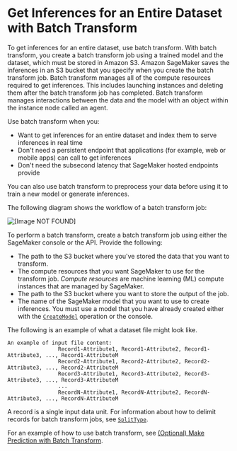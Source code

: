 # Get Inferences for an Entire Dataset with Batch Transform<a name="how-it-works-batch"></a>

To get inferences for an entire dataset, use batch transform\. With batch transform, you create a batch transform job using a trained model and the dataset, which must be stored in Amazon S3\. Amazon SageMaker saves the inferences in an S3 bucket that you specify when you create the batch transform job\. Batch transform manages all of the compute resources required to get inferences\. This includes launching instances and deleting them after the batch transform job has completed\. Batch transform manages interactions between the data and the model with an object within the instance node called an agent\.

Use batch transform when you:
+ Want to get inferences for an entire dataset and index them to serve inferences in real time
+ Don't need a persistent endpoint that applications \(for example, web or mobile apps\) can call to get inferences
+ Don't need the subsecond latency that SageMaker hosted endpoints provide

You can also use batch transform to preprocess your data before using it to train a new model or generate inferences\.

The following diagram shows the workflow of a batch transform job:

![\[Image NOT FOUND\]](http://docs.aws.amazon.com/sagemaker/latest/dg/images/batch-transform-v2.png)

To perform a batch transform, create a batch transform job using either the SageMaker console or the API\. Provide the following:
+ The path to the S3 bucket where you've stored the data that you want to transform\.
+ The compute resources that you want SageMaker to use for the transform job\. *Compute resources* are machine learning \(ML\) compute instances that are managed by SageMaker\.
+ The path to the S3 bucket where you want to store the output of the job\.
+ The name of the SageMaker model that you want to use to create inferences\. You must use a model that you have already created either with the [ `CreateModel`](https://docs.aws.amazon.com/sagemaker/latest/APIReference/API_CreateModel.html) operation or the console\.

The following is an example of what a dataset file might look like\. 

```
An example of input file content:
                Record1-Attribute1, Record1-Attribute2, Record1-Attribute3, ..., Record1-AttributeM
                Record2-Attribute1, Record2-Attribute2, Record2-Attribute3, ..., Record2-AttributeM
                Record3-Attribute1, Record3-Attribute2, Record3-Attribute3, ..., Record3-AttributeM
                ...
                RecordN-Attribute1, RecordN-Attribute2, RecordN-Attribute3, ..., RecordN-AttributeM
```

A record is a single input data unit\. For information about how to delimit records for batch transform jobs, see [ `SplitType`](https://docs.aws.amazon.com/sagemaker/latest/APIReference/API_TransformInput.html#SageMaker-Type-TransformInput-SplitType)\.

For an example of how to use batch transform, see [\(Optional\) Make Prediction with Batch Transform](ex1-model-deployment.md#ex1-batch-transform)\.